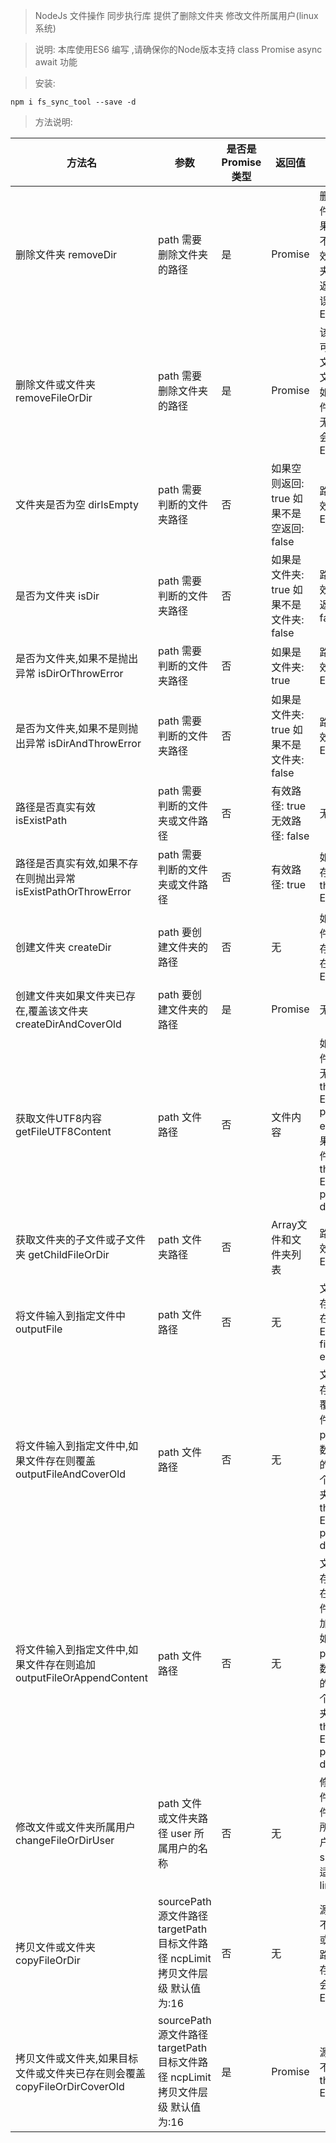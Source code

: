> NodeJs 文件操作 同步执行库 提供了删除文件夹 修改文件所属用户(linux系统)

> 说明:
 本库使用ES6 编写 ,请确保你的Node版本支持 class Promise async await 功能
 
> 安装:
```
npm i fs_sync_tool --save -d
```

> 方法说明:

| 方法名 | 参数 | 是否是Promise类型  | 返回值  | 说明 |
| ------ | ------ | ----- | ----- | ----- |
| 删除文件夹 removeDir | path 需要删除文件夹的路径 | 是 | Promise |  删除文件夹,如果参数不为有效文件夹路径,返回错误 throw Error
| 删除文件或文件夹  removeFileOrDir | path 需要删除文件夹的路径 | 是 | Promise | 该方法可删除文件或文件夹 如果文件路径无效 则会 throw Error
| 文件夹是否为空 dirIsEmpty | path 需要判断的文件夹路径 | 否 | 如果空则返回: true 如果不是空返回: false | 路径无效 throw Error
| 是否为文件夹 isDir | path 需要判断的文件夹路径 | 否 | 如果是文件夹: true 如果不是文件夹: false | 路径无效直接返回false
| 是否为文件夹,如果不是抛出异常 isDirOrThrowError | path 需要判断的文件夹路径 | 否 | 如果是文件夹: true | 路径无效 throw Error
| 是否为文件夹,如果不是则抛出异常 isDirAndThrowError | path 需要判断的文件夹路径 | 否 | 如果是文件夹: true 如果不是文件夹: false | 路径无效 throw Error
| 路径是否真实有效 isExistPath | path 需要判断的文件夹或文件路径 | 否 | 有效路径: true 无效路径: false | 无
| 路径是否真实有效,如果不存在则抛出异常 isExistPathOrThrowError | path 需要判断的文件夹或文件路径 | 否 | 有效路径: true | 如果不存在 throw Error
| 创建文件夹 createDir | path 要创建文件夹的路径 | 否 | 无 | 如果文件夹已存在,throw Error
| 创建文件夹如果文件夹已存在,覆盖该文件夹 createDirAndCoverOld | path 要创建文件夹的路径 | 是 | Promise | 无
| 获取文件UTF8内容 getFileUTF8Content | path 文件路径 | 否 | 文件内容 | 如果文件路径无效 throw Error path not exist ,如果是文件夹, throw Error path is dir
| 获取文件夹的子文件或子文件夹 getChildFileOrDir | path 文件夹路径 | 否 | Array文件和文件夹列表 | 路径无效 throw Error 
| 将文件输入到指定文件中 outputFile | path 文件路径 | 否 | 无 | 文件已存在,throw Error file is exist
| 将文件输入到指定文件中,如果文件存在则覆盖 outputFileAndCoverOld | path 文件路径 | 否 | 无 | 文件已存在则覆盖文件,如果path参数指定的是一个文件夹,则 throw Error path is dir
| 将文件输入到指定文件中,如果文件存在则追加 outputFileOrAppendContent | path 文件路径 | 否 | 无 | 文件已存在则在原文件中追加内容,如果path参数指定的是一个文件夹,则 throw Error path is dir
| 修改文件或文件夹所属用户 changeFileOrDirUser | path 文件或文件夹路径 user 所属用户的名称 | 否 | 无 | 修改文件或文件夹的所属用户,使用shell,只适用于linux
| 拷贝文件或文件夹 copyFileOrDir | sourcePath 源文件路径 targetPath 目标文件路径 ncpLimit 拷贝文件层级 默认值为:16 | 否 | 无 | 源路径不存在或目标路径已存在,都会 throw Error
| 拷贝文件或文件夹,如果目标文件或文件夹已存在则会覆盖 copyFileOrDirCoverOld | sourcePath 源文件路径 targetPath 目标文件路径 ncpLimit 拷贝文件层级 默认值为:16 | 是 | Promise | 源路径不存在 throw Error




